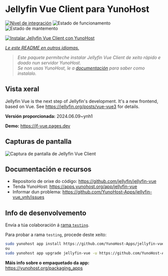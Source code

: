 <!--
NOTA: Este README foi creado automáticamente por <https://github.com/YunoHost/apps/tree/master/tools/readme_generator>
NON debe editarse manualmente.
-->

# Jellyfin Vue Client para YunoHost

[![Nivel de integración](https://dash.yunohost.org/integration/jellyfin-vue.svg)](https://dash.yunohost.org/appci/app/jellyfin-vue) ![Estado de funcionamento](https://ci-apps.yunohost.org/ci/badges/jellyfin-vue.status.svg) ![Estado de mantemento](https://ci-apps.yunohost.org/ci/badges/jellyfin-vue.maintain.svg)

[![Instalar Jellyfin Vue Client con YunoHost](https://install-app.yunohost.org/install-with-yunohost.svg)](https://install-app.yunohost.org/?app=jellyfin-vue)

*[Le este README en outros idiomas.](./ALL_README.md)*

> *Este paquete permíteche instalar Jellyfin Vue Client de xeito rápido e doado nun servidor YunoHost.*  
> *Se non usas YunoHost, le a [documentación](https://yunohost.org/install) para saber como instalalo.*

## Vista xeral

Jellyfin Vue is the next step of Jellyfin's development. It's a new frontend, based on Vue. See https://jellyfin.org/posts/vue-vue3 for details.


**Versión proporcionada:** 2024.06.09~ynh1

**Demo:** <https://jf-vue.pages.dev>

## Capturas de pantalla

![Captura de pantalla de Jellyfin Vue Client](./doc/screenshots/jellyfin-vue-homepage-2023-04.jpg)

## Documentación e recursos

- Repositorio de orixe do código: <https://github.com/jellyfin/jellyfin-vue>
- Tenda YunoHost: <https://apps.yunohost.org/app/jellyfin-vue>
- Informar dun problema: <https://github.com/YunoHost-Apps/jellyfin-vue_ynh/issues>

## Info de desenvolvemento

Envía a túa colaboración á [rama `testing`](https://github.com/YunoHost-Apps/jellyfin-vue_ynh/tree/testing).

Para probar a rama `testing`, procede deste xeito:

```bash
sudo yunohost app install https://github.com/YunoHost-Apps/jellyfin-vue_ynh/tree/testing --debug
ou
sudo yunohost app upgrade jellyfin-vue -u https://github.com/YunoHost-Apps/jellyfin-vue_ynh/tree/testing --debug
```

**Máis info sobre o empaquetado da app:** <https://yunohost.org/packaging_apps>
